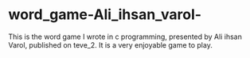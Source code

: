 # word_game-Ali_ihsan_varol-
This is the word game I wrote in c programming, presented by Ali ihsan Varol, published on teve_2. It is a very enjoyable game to play.
